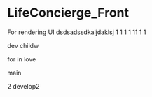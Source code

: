 # LifeConcierge_Front
For rendering UI
dsdsadssdkaljdaklsj
1
1
1
1
11
1
1

 

dev childw

 
for in love 

main
 
2
develop2
